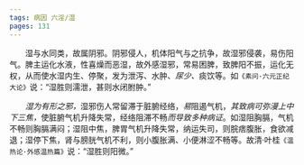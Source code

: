 ```yaml
---
tags: 病因 六淫/湿
pages: 131
---
```

&emsp;&emsp;湿与水同类，故属阴邪。阴邪侵人，机体阳气与之抗争，故湿邪侵袭，易伤阳气。脾主运化水液，性喜燥而恶湿，故外感湿邪，常易困脾，致脾阳不振，运化无权，从而使水湿内生、停聚，发为泄泻、水肿、<dfn>尿少、</dfn>痰饮等。如`《素问·六元正纪大论》`说：“湿胜则濡泄，甚则水闭胕肿。”

&emsp;&emsp;<dfn>湿为有形之邪，</dfn>湿邪伤人常留滞于脏腑经络，<dfn>易</dfn>阻遏气机，<dfn>其致病可弥漫上中下三焦，</dfn>使脏腑气机升降失常，经络阻滞不畅<dfn>而导致多种病证</dfn>。如湿阻胸膈，气机不畅则胸膈满闷；湿阻中焦，脾胃气机升降失常，纳运失司，则脘痞腹胀，食欲减退；湿停下焦，肾与膀胱气机不利，则小腹胀满、小便淋涩不畅等。故清·叶桂`《温热论·外感温热篇》`说：“湿胜则阳微。”